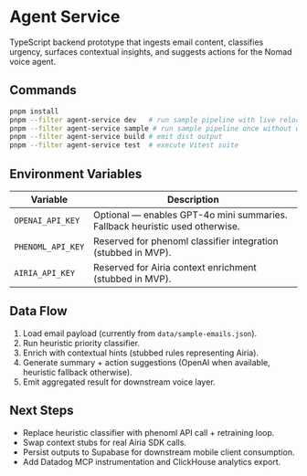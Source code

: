 # Agent Service

TypeScript backend prototype that ingests email content, classifies urgency, surfaces contextual insights, and suggests actions for the Nomad voice agent.

## Commands

```bash
pnpm install
pnpm --filter agent-service dev   # run sample pipeline with live reload
pnpm --filter agent-service sample # run sample pipeline once without watcher
pnpm --filter agent-service build # emit dist output
pnpm --filter agent-service test  # execute Vitest suite
```

## Environment Variables

| Variable | Description |
| --- | --- |
| `OPENAI_API_KEY` | Optional — enables GPT-4o mini summaries. Fallback heuristic used otherwise. |
| `PHENOML_API_KEY` | Reserved for phenoml classifier integration (stubbed in MVP). |
| `AIRIA_API_KEY` | Reserved for Airia context enrichment (stubbed in MVP). |

## Data Flow

1. Load email payload (currently from `data/sample-emails.json`).
2. Run heuristic priority classifier.
3. Enrich with contextual hints (stubbed rules representing Airia).
4. Generate summary + action suggestions (OpenAI when available, heuristic fallback otherwise).
5. Emit aggregated result for downstream voice layer.

## Next Steps

- Replace heuristic classifier with phenoml API call + retraining loop.
- Swap context stubs for real Airia SDK calls.
- Persist outputs to Supabase for downstream mobile client consumption.
- Add Datadog MCP instrumentation and ClickHouse analytics export.
